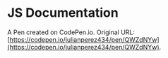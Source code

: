# JS Documentation

A Pen created on CodePen.io. Original URL: [https://codepen.io/julianperez434/pen/QWZdNYw](https://codepen.io/julianperez434/pen/QWZdNYw).

